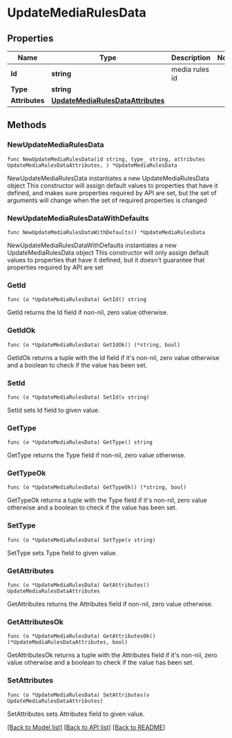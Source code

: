 # UpdateMediaRulesData

## Properties

Name | Type | Description | Notes
------------ | ------------- | ------------- | -------------
**Id** | **string** | media rules id | 
**Type** | **string** |  | 
**Attributes** | [**UpdateMediaRulesDataAttributes**](UpdateMediaRulesDataAttributes.md) |  | 

## Methods

### NewUpdateMediaRulesData

`func NewUpdateMediaRulesData(id string, type_ string, attributes UpdateMediaRulesDataAttributes, ) *UpdateMediaRulesData`

NewUpdateMediaRulesData instantiates a new UpdateMediaRulesData object
This constructor will assign default values to properties that have it defined,
and makes sure properties required by API are set, but the set of arguments
will change when the set of required properties is changed

### NewUpdateMediaRulesDataWithDefaults

`func NewUpdateMediaRulesDataWithDefaults() *UpdateMediaRulesData`

NewUpdateMediaRulesDataWithDefaults instantiates a new UpdateMediaRulesData object
This constructor will only assign default values to properties that have it defined,
but it doesn't guarantee that properties required by API are set

### GetId

`func (o *UpdateMediaRulesData) GetId() string`

GetId returns the Id field if non-nil, zero value otherwise.

### GetIdOk

`func (o *UpdateMediaRulesData) GetIdOk() (*string, bool)`

GetIdOk returns a tuple with the Id field if it's non-nil, zero value otherwise
and a boolean to check if the value has been set.

### SetId

`func (o *UpdateMediaRulesData) SetId(v string)`

SetId sets Id field to given value.


### GetType

`func (o *UpdateMediaRulesData) GetType() string`

GetType returns the Type field if non-nil, zero value otherwise.

### GetTypeOk

`func (o *UpdateMediaRulesData) GetTypeOk() (*string, bool)`

GetTypeOk returns a tuple with the Type field if it's non-nil, zero value otherwise
and a boolean to check if the value has been set.

### SetType

`func (o *UpdateMediaRulesData) SetType(v string)`

SetType sets Type field to given value.


### GetAttributes

`func (o *UpdateMediaRulesData) GetAttributes() UpdateMediaRulesDataAttributes`

GetAttributes returns the Attributes field if non-nil, zero value otherwise.

### GetAttributesOk

`func (o *UpdateMediaRulesData) GetAttributesOk() (*UpdateMediaRulesDataAttributes, bool)`

GetAttributesOk returns a tuple with the Attributes field if it's non-nil, zero value otherwise
and a boolean to check if the value has been set.

### SetAttributes

`func (o *UpdateMediaRulesData) SetAttributes(v UpdateMediaRulesDataAttributes)`

SetAttributes sets Attributes field to given value.



[[Back to Model list]](../README.md#documentation-for-models) [[Back to API list]](../README.md#documentation-for-api-endpoints) [[Back to README]](../README.md)


